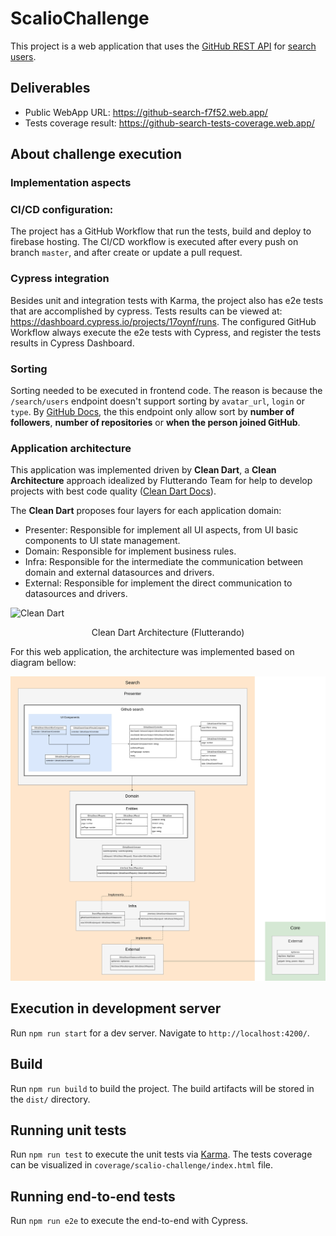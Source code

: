 # ScalioChallenge

This project is a web application that uses the [GitHub REST API](https://docs.github.com/en/rest) for [search users](https://docs.github.com/en/rest/users/users).


## Deliverables

- Public WebApp URL: https://github-search-f7f52.web.app/
- Tests coverage result: https://github-search-tests-coverage.web.app/


## About challenge execution

### Implementation aspects

### CI/CD configuration:

The project has a GitHub Workflow that run the tests, build and deploy to firebase hosting. The CI/CD workflow is executed after every push on branch `master`, and after create or update a pull request. 

### Cypress integration

Besides unit and integration tests with Karma, the project also has e2e tests that are accomplished by cypress. Tests results can be viewed at: https://dashboard.cypress.io/projects/17oynf/runs. The configured GitHub Workflow always execute the e2e tests with Cypress, and register the tests results in Cypress Dashboard.

### Sorting

Sorting needed to be executed in frontend code. The reason is because the `/search/users` endpoint doesn't support sorting by `avatar_url`, `login` or `type`. By [GitHub Docs](https://docs.github.com/pt/rest/search#search-users), the this endpoint only allow sort by **number of followers**, **number of repositories** or **when the person joined GitHub**.
   

### Application architecture

This application was implemented driven by **Clean Dart**, a **Clean Architecture** approach idealized by Flutterando Team for help to develop projects with best code quality ([Clean Dart Docs](https://github.com/Flutterando/Clean-Dart)).

The **Clean Dart** proposes four layers for each application domain:
- Presenter: Responsible for implement all UI aspects, from UI basic components to UI state management.
- Domain: Responsible for implement business rules.
- Infra: Responsible for the intermediate the communication between domain and external datasources and drivers.
- External: Responsible for implement the direct communication to datasources and drivers.

![Clean Dart](https://github.com/Flutterando/Clean-Dart/raw/master/imgs/img1.png)
<center>Clean Dart Architecture (Flutterando)</center>


For this web application, the architecture was implemented based on diagram bellow:

![Application Architecture](./docs/images/application-architecture.png)


## Execution in development server

Run `npm run start` for a dev server. Navigate to `http://localhost:4200/`.

## Build

Run `npm run build` to build the project. The build artifacts will be stored in the `dist/` directory.

## Running unit tests

Run `npm run test` to execute the unit tests via [Karma](https://karma-runner.github.io). The tests coverage can be visualized in `coverage/scalio-challenge/index.html` file.



## Running end-to-end tests

Run `npm run e2e` to execute the end-to-end with Cypress.